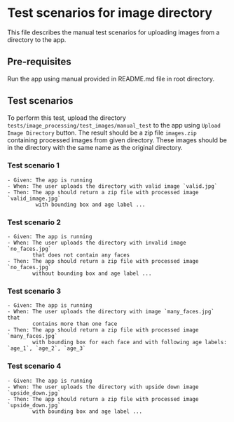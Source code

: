# Test scenarios for image directory
This file describes the manual test scenarios for uploading images from a directory to the app.
## Pre-requisites
Run the app using manual provided in README.md file in root directory.
## Test scenarios
To perform this test, upload the directory `tests/image_processing/test_images/manual_test` to the app using
`Upload Image Directory` button.
The result should be a zip file `images.zip` containing processed images from given directory. These
images should be in the directory with the same name as the original directory. 
### Test scenario 1
    - Given: The app is running
    - When: The user uploads the directory with valid image `valid.jpg`
    - Then: The app should return a zip file with processed image `valid_image.jpg` 
             with bounding box and age label ...
### Test scenario 2
    - Given: The app is running
    - When: The user uploads the directory with invalid image `no_faces.jpg` 
            that does not contain any faces
    - Then: The app should return a zip file with processed image `no_faces.jpg` 
            without bounding box and age label ...
### Test scenario 3
    - Given: The app is running
    - When: The user uploads the directory with image `many_faces.jpg` that 
            contains more than one face
    - Then: The app should return a zip file with processed image `many_faces.jpg` 
            with bounding box for each face and with following age labels: `age_1`, `age_2`, `age_3`
### Test scenario 4
    - Given: The app is running
    - When: The user uploads the directory with upside down image `upside_down.jpg`
    - Then: The app should return a zip file with processed image `upside_down.jpg` 
            with bounding box and age label ...